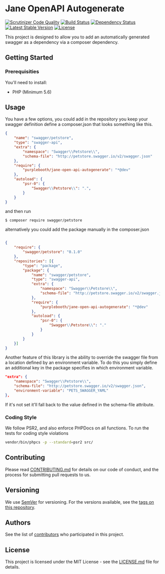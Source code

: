 # Jane OpenAPI Autogenerate

[![Scrutinizer Code Quality](https://scrutinizer-ci.com/g/PurpleBooth/jane-open-api-autogenerate/badges/quality-score.png?b=master)](https://scrutinizer-ci.com/g/PurpleBooth/jane-open-api-autogenerate/?branch=master)
[![Build Status](https://travis-ci.org/PurpleBooth/jane-open-api-autogenerate.svg?branch=master)](https://travis-ci.org/PurpleBooth/jane-open-api-autogenerate)
[![Dependency Status](https://www.versioneye.com/user/projects/57ad0ad6cb5df20031a64a5c/badge.svg?style=flat-square)](https://www.versioneye.com/user/projects/57ad0ad6cb5df20031a64a5c)
[![Latest Stable Version](https://poser.pugx.org/purplebooth/jane-open-api-autogenerate/v/stable)](https://packagist.org/packages/purplebooth/jane-open-api-autogenerate)
[![License](https://poser.pugx.org/purplebooth/jane-open-api-autogenerate/license)](https://packagist.org/packages/purplebooth/jane-open-api-autogenerate)

This project is designed to allow you to add an automatically generated
swagger as a dependency via a composer dependency.

## Getting Started

### Prerequisities

You'll need to install:

 * PHP (Minimum 5.6)

## Usage

You have a few options, you could add in the repository you keep your
swagger definition define a composer.json that looks something like
this.

```json
{
    "name": "swagger/petstore",
    "type": "swagger-api",
    "extra": {
        "namespace": "Swagger\\Petstore\\",
        "schema-file": "http://petstore.swagger.io/v2/swagger.json"
    },
    "require": {
        "purplebooth/jane-open-api-autogenerate": "*@dev"
    },
    "autoload": {
        "psr-0": {
            "Swagger\\Petstore\\": ".",
        }
    }
}
```

and then run

```
$ composer require swagger/petstore
```

alternatively you could add the package manually in the composer.json

```json

{
    "require": {
        "swagger/petstore": "0.1.0"
    },
    "repositories": [{
        "type": "package",
        "package": {
            "name": "swagger/petstore",
            "type": "swagger-api",
            "extra": {
                "namespace": "Swagger\\Petstore\\",
                "schema-file": "http://petstore.swagger.io/v2/swagger.json"
            },
            "require": {
                "purplebooth/jane-open-api-autogenerate": "*@dev"
            },
            "autoload": {
                "psr-0": {
                    "Swagger\\Petstore\\": "."
                }
            }
        }
    }]
}

```

Another feature of this library is the ability to override the swagger
file from a location defined by an environment variable. To do this you
simply define an additional key in the package specifies in which
environment variable.

```json
"extra": {
    "namespace": "Swagger\\Petstore\\",
    "schema-file": "http://petstore.swagger.io/v2/swagger.json",
    "environment-variable": "PETS_SWAGGER_YAML"
},
```

If it's not set it'll fall back to the value defined in the schema-file
attribute.

### Coding Style

We follow PSR2, and also enforce PHPDocs on all functions. To run the tests for coding style violations

```bash
vendor/bin/phpcs -p --standard=psr2 src/
```

## Contributing

Please read [CONTRIBUTING.md](CONTRIBUTING.md) for details on our code
of conduct, and the process for submitting pull requests to us.

## Versioning

We use [SemVer](http://semver.org/) for versioning. For the versions
available, see the [tags on this repository](https://github.com/purplebooth/jane-open-api-autogenerate/tags).

## Authors

See the list of [contributors](https://github.com/purplebooth/jane-open-api-autogenerate/contributors) who participated in this project.

## License

This project is licensed under the MIT License - see the [LICENSE.md](LICENSE.md) file for details.
